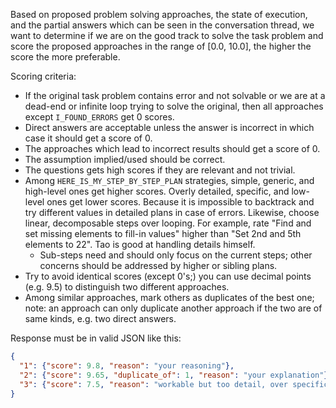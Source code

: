 Based on proposed problem solving approaches, the state of execution, and the partial answers which can be seen in
the conversation thread, we want to determine if we are on the good track to solve the task problem and score 
the proposed approaches in the range of [0.0, 10.0], the higher the score the more preferable.

Scoring criteria: 
* If the original task problem contains error and not solvable or we are at a dead-end or infinite loop trying to 
  solve the original, then all approaches except `I_FOUND_ERRORS` get 0 scores.
* Direct answers are acceptable unless the answer is incorrect in which case it should get a score of 0.
* The approaches which lead to incorrect results should get a score of 0.
* The assumption implied/used should be correct.
* The questions gets high scores if they are relevant and not trivial.
* Among `HERE_IS_MY_STEP_BY_STEP_PLAN` strategies, simple, generic, and high-level ones get higher scores. 
  Overly detailed, specific, and low-level ones get lower scores. Because it is impossible to backtrack and try 
  different values in detailed plans in case of errors. Likewise, choose linear, decomposable steps over looping. 
  For example, rate "Find and set missing elements to fill-in values" higher than "Set 2nd and 5th elements to 22". 
  Tao is good at handling details himself.
  * Sub-steps need and should only focus on the current steps; other concerns should be addressed by higher or 
    sibling plans.
* Try to avoid identical scores (except 0's;) you can use decimal points (e.g. 9.5) to distinguish two different 
  approaches.
* Among similar approaches, mark others as duplicates of the best one; note: an approach can only duplicate another 
  approach if the two are of same kinds, e.g. two direct answers.

Response must be in valid JSON like this:

```json
{
  "1": {"score": 9.8, "reason": "your reasoning"},
  "2": {"score": 9.65, "duplicate_of": 1, "reason": "your explanation"},
  "3": {"score": 7.5, "reason": "workable but too detail, over specific"}
}
```
